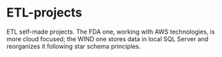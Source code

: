 # ETL-projects
ETL self-made projects.
The FDA one, working with AWS technologies, is more cloud focused; the WIND one stores data in local SQL Server and reorganizes it following star schema principles. 

